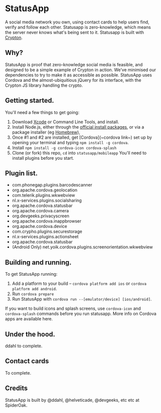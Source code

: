 StatusApp
=========
A social media network you own, using contact cards to help users find, verify and follow each other. Statusapp is zero-knowledge, which means the server never knows what's being sent to it. Statusapp is built with [Crypton](https://crypton.io).

Why?
-------------
StatusApp is proof that zero-knowledge social media is feasible, and designed to be a simple example of Crypton in action. We've minimised our dependencies to try to make it as accessible as possible. StatusApp uses Cordova and the almost-ubiquitious jQuery for its interface, with the Crypton JS library handling the crypto.

Getting started.
-------------
You'll need a few things to get going:
1. Download [Xcode](https://developer.apple.com/) or Command Line Tools, and install.
2. Install Node.js, either through the [official install packages](https://nodejs.com), or via a package installer (eg [Homebrew](https://brew.sh)),
3. Once #1 and #2 are installed, get [Cordova](~cordova link~) set up by opening your terminal and typing `npm install -g cordova`.
4. Install `npm install -g cordova-icon cordova-splash`
5. Clone (or fork) this repo, `cd` into `statusapp/mobileapp` You'll need to install plugins before you start.

Plugin list.
-------------
* com.phonegap.plugins.barcodescanner
* org.apache.cordova.geolocation
* com.telerik.plugins.wkwebview
* nl.x-services.plugins.socialsharing
* org.apache.cordova.statusbar
* org.apache.cordova.camera
* org.devgeeks.privacyscreen
* org.apache.cordova.inappbrowser
* org.apache.cordova.device
* com.crypho.plugins.securestorage
* nl.x-services.plugins.actionsheet
* org.apache.cordova.statusbar
* (Android Only) net.yoik.cordova.plugins.screenorientation.wkwebview

Building and running.
-------------
To get StatusApp running:

1. Add a platform to your build – `cordova platform add ios` or `cordova platform add android`.
2. Run `cordova prepare`
3. Run StatusApp with `cordova run --[emulator/device] [ios/android]`.

If you want to build icons and splash screens, use `cordova-icon` and `cordova-splash` commands before you run statusapp.
More info on Cordova apps are available here.

Under the hood.
-------------
ddahl to complete.

Contact cards
-------------
To complete.

Credits
-------------
StatusApp is built by @ddahl, @helveticade, @devgeeks, etc etc at SpiderOak.